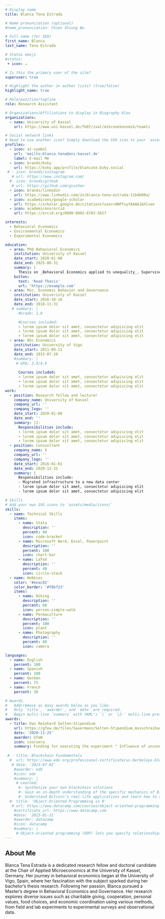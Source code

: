 ```yaml
---
# Display name
title: Blanca Tena Estrada

# Name pronunciation (optional)
#name_pronunciation: Chien Shiung Wu

# Full name (for SEO)
first_name: Blanca
last_name: Tena Estrada

# Status emoji
#status:
 + icon: ☕️

# Is this the primary user of the site?
superuser: true

# Highlight the author in author lists? (true/false)
highlight_name: true

# Role/position/tagline
role: Research Assistant

# Organizations/Affiliations to display in Biography blox
organizations:
  - name: University of Kassel
    url: https://www.uni-kassel.de/fb07/ivwl/mikrooekonomik/teamli

# Social network links
# Need to use another icon? Simply download the SVG icon to your `assets/media/icons/` folder.
profiles:
  - icon: at-symbol
    url: 'mailto:blanca.tena@uni-kassel.de'
    label: E-mail Me
  - icon: brands/bsky
    url: https://bsky.app/profile/blancate.bsky.social
 # - icon: brands/instagram
   # url: https://www.instagram.com/
  #- icon: brands/github
   # url: https://github.com/gcushen
  - icon: brands/linkedin
    url: https://www.linkedin.com/in/blanca-tena-estrada-11b4b09a/
  - icon: academicons/google-scholar
    url: https://scholar.google.de/citations?user=9NPfuyYAAAAJ&hl=en
  - icon: academicons/orcid
    url: https://orcid.org/0000-0002-6783-5817

interests:
  - Behavioral Economics
  - Environmental Economics
  - Experimental Economics

education:
  - area: PhD Behavioral Economics
    institution: University of Kassel
    date_start: 2020-01-08
    date_end: 2025-06-31
    summary: |
      Thesis on _Behavioral Economics applied to unequality_. Supervised by [Prof Björn Frank](https://example.com). Presented papers at ESA, IAREP, SABE, 
    button:
      text: 'Read Thesis'
      url: 'https://example.com'
  - area: Msc. Economic Behavior and Governance
    institution: Univeristy of Kassel
    date_start: 2016-10-16
    date_end: 2018-11-31
   # summary: |
      #Grade: 1.8

      #Courses included:
      - lorem ipsum dolor sit amet, consectetur adipiscing elit
      - lorem ipsum dolor sit amet, consectetur adipiscing elit
      - lorem ipsum dolor sit amet, consectetur adipiscing elit
  - area: BSc Economics
    institution: University of Vigo
    date_start: 2011-09-11
    date_end: 2015-07-20
    #summary: |
     # GPA: 3.4/4.0
      
      Courses included:
      - lorem ipsum dolor sit amet, consectetur adipiscing elit
      - lorem ipsum dolor sit amet, consectetur adipiscing elit
      - lorem ipsum dolor sit amet, consectetur adipiscing elit
work:
  - position: Research fellow and lecturer
    company_name: University of Kassel
    company_url: ''
    company_logo: ''
    date_start: 2020-01-08
    date_end: ''
    summary: |2-
      Responsibilities include:
      - lorem ipsum dolor sit amet, consectetur adipiscing elit
      - lorem ipsum dolor sit amet, consectetur adipiscing elit
      - lorem ipsum dolor sit amet, consectetur adipiscing elit
  - position: Consusltant 
    company_name: X
    company_url: ''
    company_logo: ''
    date_start: 2016-01-01
    date_end: 2020-12-31
    summary: |
      Responsibilities include:
      - Migrated infrastructure to a new data center
      - lorem ipsum dolor sit amet, consectetur adipiscing elit
      - lorem ipsum dolor sit amet, consectetur adipiscing elit

# Skills
# Add your own SVG icons to `assets/media/icons/`
skills:
  - name: Technical Skills
    items:
      - name: Stata
        description: ''
        percent: 80
        icon: code-bracket
      - name: Microsoft Word, Excel, Powerpoint
        description: ''
        percent: 100
        icon: chart-bar
      - name: LaTeX
        description: ''
        percent: 40
        icon: circle-stack
  - name: Hobbies
    color: '#eeac02'
    color_border: '#f0bf23'
    items:
      - name: Hiking
        description: ''
        percent: 60
        icon: person-simple-walk
      - name: Permaculture
        description: ''
        percent: 100
        icon: plant
      - name: Photography
        description: ''
        percent: 80
        icon: camera

languages:
  - name: English
    percent: 100
  - name: Spanish
    percent: 100
  - name: German
    percent: 75
  - name: French
    percent: 30

# Awards.
#   Add/remove as many awards below as you like.
#   Only `title`, `awarder`, and `date` are required.
#   Begin multi-line `summary` with YAML's `|` or `|2-` multi-line prefix and indent 2 spaces below.
awards:
  - title: Das Reinhard Selten-Stipendium
    url: https://gfew.de/files/Sauermann/Selten-Stipendium_Ausschreibung.pdf
    date: '2020-11-25'
    awarder: GfeW
    icon: coursera
    summary: Funding for executing the experiment " Influence of unconditional endowments in the performance of effort tasks"
      
 # - title: Blockchain Fundamentals
  #  url: https://www.edx.org/professional-certificate/uc-berkeleyx-blockchain-fundamentals
   # date: '2023-07-01'
    #awarder: edX
    #icon: edx
    #summary: |
     # Learned:
      #- Synthesize your own blockchain solutions
      #- Gain an in-depth understanding of the specific mechanics of Bitcoin
      #- Understand Bitcoin’s real-life applications and learn how to attack and destroy Bitcoin, Ethereum, smart contracts and Dapps, and alternatives to Bitcoin’s Proof-of-Work consensus algorithm
  #- title: 'Object-Oriented Programming in R'
   # url: https://www.datacamp.com/courses/object-oriented-programming-with-s3-and-r6-in-r
    #certificate_url: https://www.datacamp.com
    #date: '2023-01-21'
    #awarder: datacamp
    #icon: datacamp
    #summary: |
     # Object-oriented programming (OOP) lets you specify relationships between functions and the objects that they can act on, helping you manage complexity in your code. This is an intermediate level course, providing an introduction to OOP, using the S3 and R6 systems. S3 is a great day-to-day R programming tool that simplifies some of the functions that you write. R6 is especially useful for industry-specific analyses, working with web APIs, and building GUIs.
---
```


## About Me

Blanca Tena Estrada is a dedicated research fellow and doctoral candidate at the Chair of Applied Microeconomics at the University of Kassel, Germany. Her journey in behavioral economics began at the University of Vigo, Spain, where her fascination with the subject sparked during her bachelor’s thesis research. Following her passion, Blanca pursued a Master’s degree in Behavioral Economics and Governance. Her research explores diverse issues such as charitable giving, cooperation, personal values, food choices, and economic coordination using various methods, from field and lab experiments to experimental surveys and observational data. 
